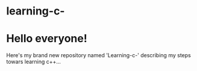 # learning-c-

<!DOCTYPE html>

<html>
  <head>
  <meta = "utf-8">
  <title>
  Learning c++
  </title>
  </head>

  <style>
  h1 {
      
  }
  </style>

  <body>
  <h1>Hello everyone!</h1>

  <p>Here's my brand new repository named 'Learning-c-' describing my steps towars learning c++...</p>
  </body>
</html>
